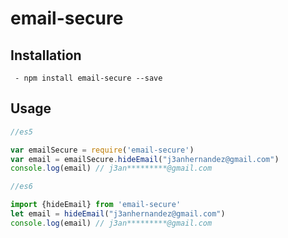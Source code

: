 # email-secure
## Installation
     - npm install email-secure --save

## Usage

```js
//es5

var emailSecure = require('email-secure')
var email = emailSecure.hideEmail("j3anhernandez@gmail.com")
console.log(email) // j3an*********@gmail.com

//es6

import {hideEmail} from 'email-secure'
let email = hideEmail("j3anhernandez@gmail.com")
console.log(email) // j3an*********@gmail.com
```
 

